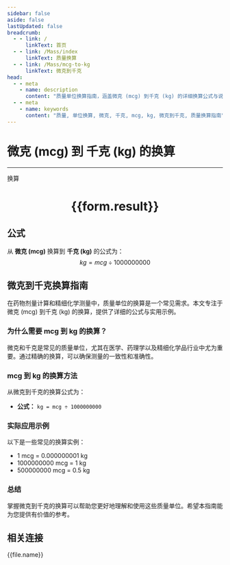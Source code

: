 ```yaml
---
sidebar: false
aside: false
lastUpdated: false
breadcrumb:
  - - link: /
      linkText: 首页
  - - link: /Mass/index
      linkText: 质量换算
  - - link: /Mass/mcg-to-kg
      linkText: 微克到千克
head:
  - - meta
    - name: description
      content: "质量单位换算指南，涵盖微克 (mcg) 到千克 (kg) 的详细换算公式与说明。"
  - - meta
    - name: keywords
      content: "质量, 单位换算, 微克, 千克, mcg, kg, 微克到千克, 质量换算指南"
---
```

# 微克 (mcg) 到 千克 (kg) 的换算
---
<script setup>
import { onMounted, reactive, inject, ref } from 'vue'
import { NButton, NForm, NFormItem, NInput, NInputNumber, NSelect, NCard, useMessage,NGrid ,NGi } from 'naive-ui'
import { defineClientComponent } from 'vitepress'
import { Mass } from '../../files';

const convert = inject('convert')

const form = reactive({
  number: null,
  result: '',
})

const convertHandler = () => {
  if (form.number !== null && !isNaN(form.number)) {
    const convertedValue = parseFloat(form.number) / 1000000000
    form.result = `${form.number}mcg = ${convertedValue.toFixed(9)}kg`
  } else {
    form.result = '请输入有效的数值。'
  }
}
</script>

<n-form size="large" :model="form">
  <n-form-item label="微克 (mcg)">
    <n-input-number v-model:value="form.number" placeholder="输入微克" style="width: 100%" />
  </n-form-item>
  <n-form-item>
    <n-button type="info" @click="convertHandler" block>换算</n-button>
  </n-form-item>
</n-form>

<n-card  embedded :bordered="false" hoverable>
  <div  style="text-align:center">
    <h1>{{form.result}}</h1>
  </div>
</n-card>

## 公式

从 **微克 (mcg)** 换算到 **千克 (kg)** 的公式为：
$$ kg = mcg \div 1000000000 $$

## 微克到千克换算指南

在药物剂量计算和精细化学测量中，质量单位的换算是一个常见需求。本文专注于微克 (mcg) 到千克 (kg) 的换算，提供了详细的公式与实用示例。

### 为什么需要 mcg 到 kg 的换算？

微克和千克是常见的质量单位，尤其在医学、药理学以及精细化学品行业中尤为重要。通过精确的换算，可以确保测量的一致性和准确性。

### mcg 到 kg 的换算方法

从微克到千克的换算公式为：

- **公式：** `kg = mcg ÷ 1000000000`

### 实际应用示例

以下是一些常见的换算实例：

- 1 mcg = 0.000000001 kg
- 1000000000 mcg = 1 kg
- 500000000 mcg = 0.5 kg

### 总结

掌握微克到千克的换算可以帮助您更好地理解和使用这些质量单位。希望本指南能为您提供有价值的参考。

## 相关连接
<n-grid x-gap="12" :cols="2">
  <n-gi v-for="(file, index) in Mass" :key="index">
    <n-button
      text
      tag="a"
      :href="file.path"
      type="info"
    >
      {{file.name}}
    </n-button>
  </n-gi>
</n-grid>